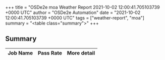 +++
title = "OSDe2e moa Weather Report 2021-10-02 12:00:41.705103739 +0000 UTC"
author = "OSDe2e Automation"
date = "2021-10-02 12:00:41.705103739 +0000 UTC"
tags = ["weather-report", "moa"]
summary = "<table class=\"summary\"></table>"
+++
## Summary

| Job Name | Pass Rate | More detail |
|----------|-----------|-------------|




